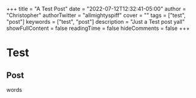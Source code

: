 +++
title = "A Test Post"
date = "2022-07-12T12:32:41-05:00"
author = "Christopher"
authorTwitter = "allmightyspiff"
cover = ""
tags = ["test", "post"]
keywords = ["test", "post"]
description = "Just a Test post yall"
showFullContent = false
readingTime = false
hideComments = false
+++


# Test

## Post

words